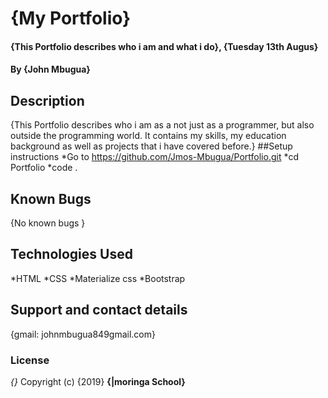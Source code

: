 # {My Portfolio}
#### {This Portfolio describes who i am and what i do}, {Tuesday 13th Augus}
#### By **{John Mbugua}**
## Description
{This Portfolio describes who i am as a not just as a programmer, but also outside the programming world. It contains my skills, my education background as well as projects that i have covered before.}
##Setup instructions
*Go to https://github.com/Jmos-Mbugua/Portfolio.git
*cd Portfolio
*code .

## Known Bugs
{No known bugs }
## Technologies Used
*HTML *CSS *Materialize css *Bootstrap
  
## Support and contact details
{gmail: johnmbugua849gmail.com}
### License
*{}*
Copyright (c) {2019} **{|moringa School}**
  